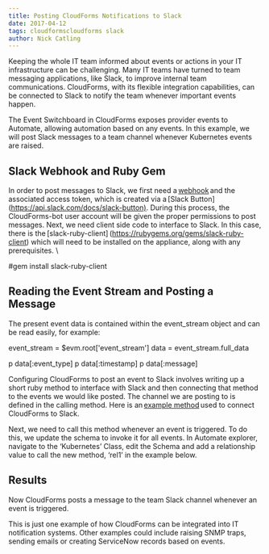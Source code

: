 ```yaml
---     
title: Posting CloudForms Notifications to Slack
date: 2017-04-12
tags: cloudformscloudforms slack
author: Nick Catling
---
```


Keeping the whole IT team informed about events or actions in your IT infrastructure can be challenging. Many IT teams have turned to team messaging applications, like Slack, to improve internal team communications. CloudForms, with its flexible integration capabilities, can be connected to Slack to notify the team whenever important events happen.

The Event Switchboard in CloudForms exposes provider events to Automate, allowing automation based on any events. In this example, we will post Slack messages to a team channel whenever Kubernetes events are raised.

## Slack Webhook and Ruby Gem ##

In order to post messages to Slack, we first need a [webhook](<https://api.slack.com/messaging/webhooks>) and the associated access token, which is created via a [Slack Button](<https://api.slack.com/docs/slack-button)>. During this process, the CloudForms-bot user account will be given the proper permissions to post messages. Next, we need client side code to interface to Slack. In this case, there is the [slack-ruby-client] (<https://rubygems.org/gems/slack-ruby-client>) which will need to be installed on the appliance, along with any prerequisites. \

#gem install slack-ruby-client

## Reading the Event Stream and Posting a Message ##

The present event data is contained within the event_stream object and can be read easily, for example:

event_stream = $evm.root['event_stream']
data = event_stream.full_data

p data[:event_type]
p data[:timestamp]
p data[:message]

Configuring CloudForms to post an event to Slack involves writing up a short ruby method to interface with Slack and then connecting that method to the events we would like posted. The channel we are posting to is defined in the calling method. Here is an [example method](<https://github.com/supernoodz/CloudForms/blob/master/Automate/Integration/Slack/Methods.class/__methods__/post_emsevent.rb>) used to connect CloudForms to Slack.

Next, we need to call this method whenever an event is triggered. To do this, we update the schema to invoke it for all events. In Automate explorer, navigate to the ‘Kubernetes’ Class, edit the Schema and add a relationship value to call the new method, ‘rel1’ in the example below.

## Results ##

Now CloudForms posts a message to the team Slack channel whenever an event is triggered.

This is just one example of how CloudForms can be integrated into IT notification systems. Other examples could include raising SNMP traps, sending emails or creating ServiceNow records based on events.
